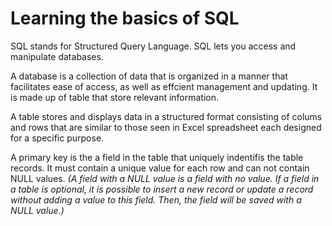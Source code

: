 # Learning the basics of SQL

SQL stands for Structured Query Language. SQL lets you access and manipulate databases.

A database is a collection of data that is organized in a manner that facilitates ease of access, as well as effcient management and updating. It is made up of table that store relevant information. 

A table stores and displays data in a structured format consisting of colums and rows that are similar to those seen in Excel spreadsheet each designed for a specific purpose. 

A primary key is the a field in the table that uniquely indentifis the table records. It must contain a unique value for each row and can not contain NULL values. *(A field with a NULL value is a field with no value. If a field in a table is optional, it is possible to insert a new record or update a record without adding a value to this field. Then, the field will be saved with a NULL value.)*
